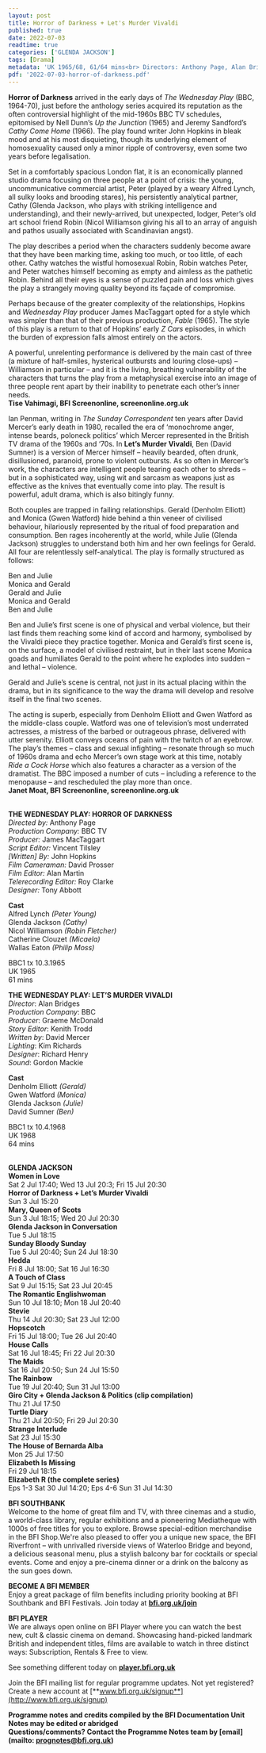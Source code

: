 ```yaml
---
layout: post
title: Horror of Darkness + Let's Murder Vivaldi
published: true
date: 2022-07-03
readtime: true
categories: ['GLENDA JACKSON']
tags: [Drama]
metadata: 'UK 1965/68, 61/64 mins<br> Directors: Anthony Page, Alan Bridges'
pdf: '2022-07-03-horror-of-darkness.pdf'
---
```


**Horror of Darkness** arrived in the early days of _The Wednesday Play_ (BBC, 1964-70), just before the anthology series acquired its reputation as the often controversial highlight of the mid-1960s BBC TV schedules, epitomised by Nell Dunn’s _Up the Junction_ (1965) and Jeremy Sandford’s _Cathy Come Home_ (1966). The play found writer John Hopkins in bleak mood and at his most disquieting, though its underlying element of homosexuality caused only a minor ripple of controversy, even some two years before legalisation.

Set in a comfortably spacious London flat, it is an economically planned studio drama focusing on three people at a point of crisis: the young, uncommunicative commercial artist, Peter (played by a weary Alfred Lynch, all sulky looks and brooding stares), his persistently analytical partner, Cathy (Glenda Jackson, who plays with striking intelligence and understanding), and their newly-arrived, but unexpected, lodger, Peter’s old art school friend Robin (Nicol Williamson giving his all to an array of anguish and pathos usually associated with Scandinavian angst).

The play describes a period when the characters suddenly become aware that they have been marking time, asking too much, or too little, of each other. Cathy watches the wistful homosexual Robin, Robin watches Peter, and Peter watches himself becoming as empty and aimless as the pathetic Robin. Behind all their eyes is a sense of puzzled pain and loss which gives the play a strangely moving quality beyond its façade of compromise.

Perhaps because of the greater complexity of the relationships, Hopkins and _Wednesday Play_ producer James MacTaggart opted for a style which was simpler than that of their previous production, _Fable_ (1965). The style of this play is a return to that of Hopkins’ early _Z Cars_ episodes, in which the burden of expression falls almost entirely on the actors.

A powerful, unrelenting performance is delivered by the main cast of three (a mixture of half-smiles, hysterical outbursts and louring close-ups) – Williamson in particular – and it is the living, breathing vulnerability of the characters that turns the play from a metaphysical exercise into an image of three people rent apart by their inability to penetrate each other’s inner needs.  
**Tise Vahimagi, BFI Screenonline, screenonline.org.uk**

Ian Penman, writing in _The Sunday Correspondent_ ten years after David Mercer’s early death in 1980, recalled the era of ‘monochrome anger, intense beards, poloneck politics’ which Mercer represented in the British TV drama of the 1960s and ‘70s. In **Let’s Murder Vivaldi**, Ben (David Sumner) is a version of Mercer himself – heavily bearded, often drunk, disillusioned, paranoid, prone to violent outbursts. As so often in Mercer’s work, the characters are intelligent people tearing each other to shreds – but in a sophisticated way, using wit and sarcasm as weapons just as effective as the knives that eventually come into play. The result is powerful, adult drama, which is also bitingly funny.

Both couples are trapped in failing relationships. Gerald (Denholm Elliott) and Monica (Gwen Watford) hide behind a thin veneer of civilised behaviour, hilariously represented by the ritual of food preparation and consumption.  Ben rages incoherently at the world, while Julie (Glenda Jackson) struggles to understand both him and her own feelings for Gerald. All four are relentlessly self-analytical. The play is formally structured as follows:

Ben and Julie  
Monica and Gerald  
Gerald and Julie  
Monica and Gerald  
Ben and Julie

Ben and Julie’s first scene is one of physical and verbal violence, but their last finds them reaching some kind of accord and harmony, symbolised by the Vivaldi piece they practice together. Monica and Gerald’s first scene is, on the surface, a model of civilised restraint, but in their last scene Monica goads and humiliates Gerald to the point where he explodes into sudden – and lethal – violence.

Gerald and Julie’s scene is central, not just in its actual placing within the drama, but in its significance to the way the drama will develop and resolve itself in the final two scenes.

The acting is superb, especially from Denholm Elliott and Gwen Watford as the middle-class couple. Watford was one of television’s most underrated actresses, a mistress of the barbed or outrageous phrase, delivered with utter serenity. Elliott conveys oceans of pain with the twitch of an eyebrow. The play’s themes – class and sexual infighting – resonate through so much of 1960s drama and echo Mercer’s own stage work at this time, notably _Ride a Cock Horse_ which also features a character as a version of the dramatist. The BBC imposed a number of cuts – including a reference to the menopause – and rescheduled the play more than once.  
**Janet Moat, BFI Screenonline, screenonline.org.uk**
<br><br>

**THE WEDNESDAY PLAY: HORROR OF DARKNESS**<br>
_Directed by:_ Anthony Page<br>
_Production Company:_ BBC TV<br>
_Producer:_ James MacTaggart<br>
_Script Editor:_ Vincent Tilsley<br>
_[Written] By:_ John Hopkins<br>
_Film Cameraman:_ David Prosser<br>
_Film Editor:_ Alan Martin<br>
_Telerecording Editor:_ Roy Clarke<br>
_Designer:_ Tony Abbott<br>

**Cast**<br>
Alfred Lynch _(Peter Young)_<br>
Glenda Jackson _(Cathy)_<br>
Nicol Williamson _(Robin Fletcher)_<br>
Catherine Clouzet _(Micaela)_<br>
Wallas Eaton _(Philip Moss)_<br>

BBC1 tx 10.3.1965<br>
UK 1965<br>
61 mins

**THE WEDNESDAY PLAY: LET’S MURDER VIVALDI**<br>
_Director_: Alan Bridges  
_Production Company_: BBC  
_Producer_: Graeme McDonald  
_Story Editor_: Kenith Trodd  
_Written by_: David Mercer  
_Lighting_: Kim Richards  
_Designer_: Richard Henry  
_Sound_: Gordon Mackie

**Cast**<br>
Denholm Elliott _(Gerald)_  
Gwen Watford _(Monica)_  
Glenda Jackson _(Julie)_  
David Sumner _(Ben)_

BBC1 tx 10.4.1968<br>
UK 1968<br>
64 mins<br>
<br>

**GLENDA JACKSON**<br>
**Women in Love**<br>
Sat 2 Jul 17:40; Wed 13 Jul 20:3; Fri 15 Jul 20:30<br>
**Horror of Darkness + Let’s Murder Vivaldi**<br>
Sun 3 Jul 15:20<br>
**Mary, Queen of Scots**<br>
Sun 3 Jul 18:15; Wed 20 Jul 20:30<br>
**Glenda Jackson in Conversation**<br>
Tue 5 Jul 18:15<br>
**Sunday Bloody Sunday**<br>
Tue 5 Jul 20:40; Sun 24 Jul 18:30<br>
**Hedda**<br>
Fri 8 Jul 18:00; Sat 16 Jul 16:30<br>
**A Touch of Class**<br>
Sat 9 Jul 15:15; Sat 23 Jul 20:45<br>
**The Romantic Englishwoman**<br>
Sun 10 Jul 18:10; Mon 18 Jul 20:40<br>
**Stevie**<br>
Thu 14 Jul 20:30; Sat 23 Jul 12:00<br>
**Hopscotch**<br>
Fri 15 Jul 18:00; Tue 26 Jul 20:40<br>
**House Calls**<br>
Sat 16 Jul 18:45; Fri 22 Jul 20:30<br>
**The Maids**<br>
Sat 16 Jul 20:50; Sun 24 Jul 15:50<br>
**The Rainbow**<br>
Tue 19 Jul 20:40; Sun 31 Jul 13:00<br>
**Giro City + Glenda Jackson & Politics (clip compilation)**<br>
Thu 21 Jul 17:50<br>
**Turtle Diary**<br>
Thu 21 Jul 20:50; Fri 29 Jul 20:30<br>
**Strange Interlude**<br>
Sat 23 Jul 15:30<br>
**The House of Bernarda Alba**<br>
Mon 25 Jul 17:50<br>
**Elizabeth Is Missing**<br>
Fri 29 Jul 18:15<br>
**Elizabeth R (the complete series)**<br>
Eps 1-3 Sat 30 Jul 14:20; Eps 4-6 Sun 31 Jul 14:30<br>


**BFI SOUTHBANK**  
Welcome to the home of great film and TV, with three cinemas and a studio, a world-class library, regular exhibitions and a pioneering Mediatheque with 1000s of free titles for you to explore. Browse special-edition merchandise in the BFI Shop.We&#39;re also pleased to offer you a unique new space, the BFI Riverfront – with unrivalled riverside views of Waterloo Bridge and beyond, a delicious seasonal menu, plus a stylish balcony bar for cocktails or special events. Come and enjoy a pre-cinema dinner or a drink on the balcony as the sun goes down.  

**BECOME A BFI MEMBER**  
Enjoy a great package of film benefits including priority booking at BFI Southbank and BFI Festivals. Join today at [**bfi.org.uk/join**](http://www.bfi.org.uk/join)  

**BFI PLAYER**  
 We are always open online on BFI Player where you can watch the best new, cult &amp; classic cinema on demand. Showcasing hand-picked landmark British and independent titles, films are available to watch in three distinct ways: Subscription, Rentals &amp; Free to view.  

See something different today on [**player.bfi.org.uk**](https://player.bfi.org.uk)  

Join the BFI mailing list for regular programme updates. Not yet registered? Create a new account at [**www.bfi.org.uk/signup**](http://www.bfi.org.uk/signup)

**Programme notes and credits compiled by the BFI Documentation Unit  
Notes may be edited or abridged  
Questions/comments? Contact the Programme Notes team by [email](mailto: prognotes@bfi.org.uk)**

<!--stackedit_data:
eyJoaXN0b3J5IjpbLTE2OTUyNjQxNDFdfQ==
-->
